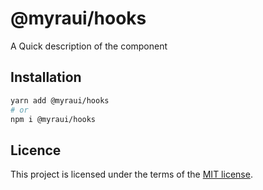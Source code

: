 # @myraui/hooks

A Quick description of the component

## Installation

```sh
yarn add @myraui/hooks
# or
npm i @myraui/hooks
```

## Licence

This project is licensed under the terms of the
[MIT license](https://github.com/gitaumoses4@gmail.com/myraui/blob/master/LICENSE).
